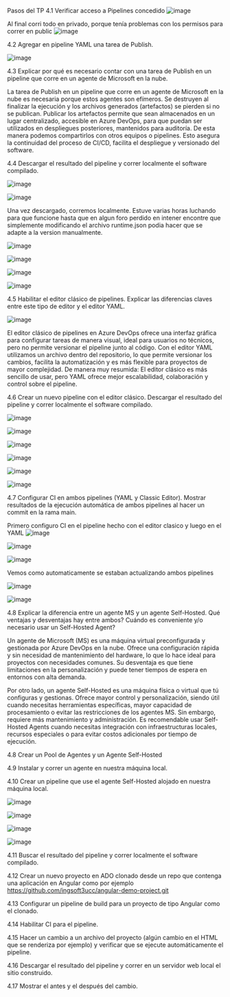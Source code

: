  Pasos del TP
4.1 Verificar acceso a Pipelines concedido
![image](https://github.com/user-attachments/assets/ab31c085-4893-4b37-8f3a-3f5ba7fc4aca)

Al final corri todo en privado, porque tenía problemas con los permisos para correr en public
![image](https://github.com/user-attachments/assets/a59a391e-891d-4046-9f13-2eb0e9b9ee26)


4.2 Agregar en pipeline YAML una tarea de Publish.

![image](https://github.com/user-attachments/assets/bff6927c-48e1-46cb-8f3a-0a654a30d6dc)


4.3 Explicar por qué es necesario contar con una tarea de Publish en un pipeline que corre en un agente de Microsoft en la nube.

La tarea de Publish en un pipeline que corre en un agente de Microsoft en la nube es necesaria porque estos agentes son efímeros. Se destruyen al finalizar la ejecución y los archivos generados (artefactos) se pierden si no se publican. Publicar los artefactos permite que sean almacenados en un lugar centralizado, accesible en Azure DevOps, para que puedan ser utilizados en despliegues posteriores, mantenidos para auditoría. De esta manera podemos compartirlos con otros equipos o pipelines. Esto asegura la continuidad del proceso de CI/CD, facilita el despliegue y versionado del software.

4.4 Descargar el resultado del pipeline y correr localmente el software compilado.

![image](https://github.com/user-attachments/assets/0fd476e7-5ebd-4c5f-8d2a-b277a24772cf)

![image](https://github.com/user-attachments/assets/ea98f9f3-d1d4-4167-b372-d7fc8e99983a)


Una vez descargado, corremos localmente. Estuve varias horas luchando para que funcione hasta que en algun foro perdido en intener encontre que simplemente modificando el archivo runtime.json podia hacer que se adapte a la version manualmente.

![image](https://github.com/user-attachments/assets/3f0d57b8-0239-43d2-aa4f-247ce8c651c3)

![image](https://github.com/user-attachments/assets/82085250-bd37-4563-9f6c-f876b2aa0cd0)

![image](https://github.com/user-attachments/assets/5819d709-cdcb-4b81-8891-35872c8f9338)

![image](https://github.com/user-attachments/assets/853b10af-3ebe-4d48-8cb0-41d5abdb1c83)




4.5 Habilitar el editor clásico de pipelines. Explicar las diferencias claves entre este tipo de editor y el editor YAML.

![image](https://github.com/user-attachments/assets/57784b3c-79da-4f78-b953-3e40319c79c3)

El editor clásico de pipelines en Azure DevOps ofrece una interfaz gráfica para configurar tareas de manera visual, ideal para usuarios no técnicos, pero no permite versionar el pipeline junto al código. Con el editor YAML utilizamos un archivo dentro del repositorio, lo que permite versionar los cambios, facilita la automatización y es más flexible para proyectos de mayor complejidad.
De manera muy resumida: El editor clásico es más sencillo de usar, pero YAML ofrece mejor escalabilidad, colaboración y control sobre el pipeline.

4.6 Crear un nuevo pipeline con el editor clásico. Descargar el resultado del pipeline y correr localmente el software compilado.

![image](https://github.com/user-attachments/assets/f50bffed-2a73-447e-ac5b-ff51eca7d4aa)

![image](https://github.com/user-attachments/assets/f815e95c-8cad-4d04-a820-98519c807053)

![image](https://github.com/user-attachments/assets/7c43a0e2-beff-42b6-b832-3ffdf9e6823b)

![image](https://github.com/user-attachments/assets/27319ca2-9fd0-452c-8052-b244bd8f4bdd)

![image](https://github.com/user-attachments/assets/30be4c5b-1670-406d-b0b8-25dd979478d7)

![image](https://github.com/user-attachments/assets/e2aa519a-065c-46a6-9db6-c68acbf3bd96)



4.7 Configurar CI en ambos pipelines (YAML y Classic Editor). Mostrar resultados de la ejecución automática de ambos pipelines al hacer un commit en la rama main.

Primero configuro CI en el pipeline hecho con el editor clasico y luego en el YAML
![image](https://github.com/user-attachments/assets/e6ffc21d-1794-474c-8a8c-51a954ebd452)

![image](https://github.com/user-attachments/assets/855fec93-81d4-43f3-8e86-8a2da29f02cf)

![image](https://github.com/user-attachments/assets/6710f3b6-d5d0-4c42-b5fc-70181cd2d3df)

Vemos como automaticamente se estaban actualizando ambos pipelines

![image](https://github.com/user-attachments/assets/1a8dfb11-bc7c-495f-b135-043f123362a9)

![image](https://github.com/user-attachments/assets/7c646e7c-804d-4e8c-8166-facb4d2e70be)




4.8 Explicar la diferencia entre un agente MS y un agente Self-Hosted. Qué ventajas y desventajas hay entre ambos? Cuándo es conveniente y/o necesario usar un Self-Hosted Agent?


Un agente de Microsoft (MS) es una máquina virtual preconfigurada y gestionada por Azure DevOps en la nube. Ofrece una configuración rápida y sin necesidad de mantenimiento del hardware, lo que lo hace ideal para proyectos con necesidades comunes. Su desventaja es que tiene limitaciones en la personalización y puede tener tiempos de espera en entornos con alta demanda.

Por otro lado, un agente Self-Hosted es una máquina física o virtual que tú configuras y gestionas. Ofrece mayor control y personalización, siendo útil cuando necesitas herramientas específicas, mayor capacidad de procesamiento o evitar las restricciones de los agentes MS. Sin embargo, requiere más mantenimiento y administración. Es recomendable usar Self-Hosted Agents cuando necesitas integración con infraestructuras locales, recursos especiales o para evitar costos adicionales por tiempo de ejecución.


4.8 Crear un Pool de Agentes y un Agente Self-Hosted

4.9 Instalar y correr un agente en nuestra máquina local.

4.10 Crear un pipeline que use el agente Self-Hosted alojado en nuestra máquina local.


![image](https://github.com/user-attachments/assets/99bae89f-43b9-4285-b69c-84ad773cb81f)

![image](https://github.com/user-attachments/assets/e2a92eda-89ad-460e-8cba-eebb5744f01c)

![image](https://github.com/user-attachments/assets/2fe4e5b7-fe99-4bda-94da-d7a7a9ef8d4f)

![image](https://github.com/user-attachments/assets/4540502a-81f3-4603-855b-a3c992b4d5dc)

4.11 Buscar el resultado del pipeline y correr localmente el software compilado.

4.12 Crear un nuevo proyecto en ADO clonado desde un repo que contenga una aplicación en Angular como por ejemplo https://github.com/ingsoft3ucc/angular-demo-project.git

4.13 Configurar un pipeline de build para un proyecto de tipo Angular como el clonado.

4.14 Habilitar CI para el pipeline.

4.15 Hacer un cambio a un archivo del proyecto (algún cambio en el HTML que se renderiza por ejemplo) y verificar que se ejecute automáticamente el pipeline.

4.16 Descargar el resultado del pipeline y correr en un servidor web local el sitio construido.

4.17 Mostrar el antes y el después del cambio.



